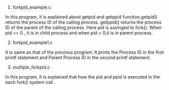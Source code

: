 1. forkpid_example.c

In this program, it is explained about getpid and getppid function.getpid() returns the process ID of the calling 
process. getppid() returns the process ID of the parent of the calling process. Here pid is assinged to fork(). 
When pid == 0 , it is in child process and when pid > 0,it is in parent process.


2. forkpid_example1.c

It is same as that of the previous program. It prints the Process ID in the first printf statement and Parent Process ID
in the second printf statement.


3. multiple_forkpid.c

In this program, it is explained that how the pid and ppid is executed in the each fork() system call .
